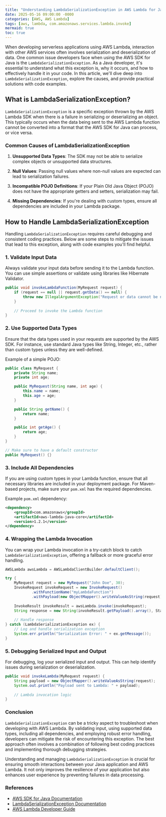 ```yaml
---
title: "Understanding LambdaSerializationException in AWS Lambda for Java Developers"
date: 2025-05-16 09:00:00 -0000
categories: [AWS, AWS Lambda]
tags: [aws, lambda, com.amazonaws.services.lambda.invoke]
mermaid: true
toc: true
---
```



When developing serverless applications using AWS Lambda, interaction with other AWS services often involves serialization and deserialization of data. One common issue developers face when using the AWS SDK for Java is the `LambdaSerializationException`. As a Java developer, it's essential to understand what this exception is, why it occurs, and how to effectively handle it in your code. In this article, we'll dive deep into `LambdaSerializationException`, explore the causes, and provide practical solutions with code examples.

## What is LambdaSerializationException?

`LambdaSerializationException` is a specific exception thrown by the AWS Lambda SDK when there is a failure in serializing or deserializing an object. This typically occurs when the data being sent to the AWS Lambda function cannot be converted into a format that the AWS SDK for Java can process, or vice versa.

### Common Causes of LambdaSerializationException

1. **Unsupported Data Types**: The SDK may not be able to serialize complex objects or unsupported data structures.
  
2. **Null Values**: Passing null values where non-null values are expected can lead to serialization failures.

3. **Incompatible POJO Definitions**: If your Plain Old Java Object (POJO) does not have the appropriate getters and setters, serialization may fail.

4. **Missing Dependencies**: If you're dealing with custom types, ensure all dependencies are included in your Lambda package.

## How to Handle LambdaSerializationException

Handling `LambdaSerializationException` requires careful debugging and consistent coding practices. Below are some steps to mitigate the issues that lead to this exception, along with code examples you'll find helpful.

### 1. Validate Input Data

Always validate your input data before sending it to the Lambda function. You can use simple assertions or validate using libraries like Hibernate Validator.

```java
public void invokeLambdaFunction(MyRequest request) {
    if (request == null || request.getData() == null) {
        throw new IllegalArgumentException("Request or data cannot be null");
    }
    
    // Proceed to invoke the Lambda function
}
```

### 2. Use Supported Data Types

Ensure that the data types used in your requests are supported by the AWS SDK. For instance, use standard Java types like String, Integer, etc., rather than custom types unless they are well-defined.

Example of a simple POJO:

```java
public class MyRequest {
    private String name;
    private int age;

    public MyRequest(String name, int age) {
        this.name = name;
        this.age = age;
    }

    public String getName() {
        return name;
    }

    public int getAge() {
        return age;
    }
}

// Make sure to have a default constructor
public MyRequest() {}
```

### 3. Include All Dependencies

If you are using custom types in your Lambda function, ensure that all necessary libraries are included in your deployment package. For Maven-based projects, make sure your `pom.xml` has the required dependencies.

Example `pom.xml` dependency:

```xml
<dependency>
    <groupId>com.amazonaws</groupId>
    <artifactId>aws-lambda-java-core</artifactId>
    <version>1.2.1</version>
</dependency>
```

### 4. Wrapping the Lambda Invocation

You can wrap your Lambda invocation in a try-catch block to catch `LambdaSerializationException`, offering a fallback or more graceful error handling.

```java
AWSLambda awsLambda = AWSLambdaClientBuilder.defaultClient();

try {
    MyRequest request = new MyRequest("John Doe", 30);
    InvokeRequest invokeRequest = new InvokeRequest()
            .withFunctionName("myLambdaFunction")
            .withPayload(new ObjectMapper().writeValueAsString(request));
    
    InvokeResult invokeResult = awsLambda.invoke(invokeRequest);
    String response = new String(invokeResult.getPayload().array(), StandardCharsets.UTF_8);
    
    // Handle response
} catch (LambdaSerializationException ex) {
    // Log and handle serialization exception
    System.err.println("Serialization Error: " + ex.getMessage());
}
```

### 5. Debugging Serialized Input and Output

For debugging, log your serialized input and output. This can help identify issues during serialization or deserialization.

```java
public void invokeLambda(MyRequest request) {
    String payload = new ObjectMapper().writeValueAsString(request);
    System.out.println("Payload sent to Lambda: " + payload);
    
    // Lambda invocation logic
}
```

### Conclusion

`LambdaSerializationException` can be a tricky aspect to troubleshoot when developing with AWS Lambda. By validating input, using supported data types, including all dependencies, and employing robust error handling, developers can mitigate the risk of encountering this exception. The best approach often involves a combination of following best coding practices and implementing thorough debugging strategies.

Understanding and managing `LambdaSerializationException` is crucial for ensuring smooth interactions between your Java application and AWS Lambda. It not only improves the resilience of your application but also enhances user experience by preventing failures in data processing.

### References

- [AWS SDK for Java Documentation](https://docs.aws.amazon.com/sdk-for-java/latest/developer-guide/home.html)
- [LambdaSerializationException Documentation](https://sdk.amazonaws.com/java/api/latest/com/amazonaws/services/lambda/invoke/LambdaSerializationException.html)
- [AWS Lambda Developer Guide](https://docs.aws.amazon.com/lambda/latest/dg/welcome.html)